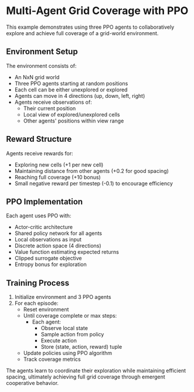 # Multi-Agent Grid Coverage with PPO

This example demonstrates using three PPO agents to collaboratively explore and achieve full coverage of a grid-world environment.

## Environment Setup

The environment consists of:
- An NxN grid world
- Three PPO agents starting at random positions
- Each cell can be either unexplored or explored
- Agents can move in 4 directions (up, down, left, right)
- Agents receive observations of:
  - Their current position
  - Local view of explored/unexplored cells
  - Other agents' positions within view range

## Reward Structure

Agents receive rewards for:
- Exploring new cells (+1 per new cell)
- Maintaining distance from other agents (+0.2 for good spacing)
- Reaching full coverage (+10 bonus)
- Small negative reward per timestep (-0.1) to encourage efficiency

## PPO Implementation

Each agent uses PPO with:
- Actor-critic architecture
- Shared policy network for all agents
- Local observations as input
- Discrete action space (4 directions)
- Value function estimating expected returns
- Clipped surrogate objective
- Entropy bonus for exploration

## Training Process

1. Initialize environment and 3 PPO agents
2. For each episode:
   - Reset environment
   - Until coverage complete or max steps:
     - Each agent:
       - Observe local state
       - Sample action from policy
       - Execute action
       - Store (state, action, reward) tuple
   - Update policies using PPO algorithm
   - Track coverage metrics

The agents learn to coordinate their exploration while maintaining efficient spacing, ultimately achieving full grid coverage through emergent cooperative behavior.
